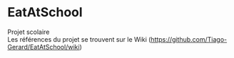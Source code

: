 # EatAtSchool
Projet scolaire  
Les références du projet se trouvent sur le Wiki (https://github.com/Tiago-Gerard/EatAtSchool/wiki)
